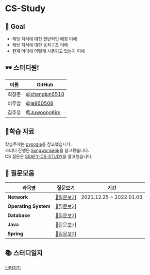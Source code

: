 # CS-Study

## 🎈 Goal

- 해당 지식에 대한 전반적인 배경 이해
- 해당 지식에 대한 동작구조 이해
- 현재 어디에 어떻게 사용되고 있는지 이해

## 🕶 스터디원!

| 이름   | GitHub                                           |
| ------ | ------------------------------------------------ |
| 최창준 | [@changjun6518](https://github.com/changjun6518) |
| 이주암 | [@ja960508](https://github.com/)                 |
| 김주웅 | [@JuwoongKim](https://github.com/JuwoongKim) |

## 📖학습 자료

학습주제는 [gyoogle](https://github.com/gyoogle/tech-interview-for-developer)을 참고했습니다.  
스터디 진행은 [Songwonseok](https://github.com/Songwonseok/CS-Study)을 참고했습니다.  
CS 질문은 [SSAFY-CS-STUDY](https://github.com/SSAFY-CS-STUDY/Tech_interview)을 참고했습니다.

## 📁 질문모음
|**과목명**|**질문보기**|기간|
|---|---|---|
|**Network**|[📃질문보기](01.Network/README.md)|2021.12.25 ~ 2022.01.03|
|**Operating System**|[📃질문보기]()||
|**Database**|[📃질문보기]()||
|**Java**|[📃질문보기]()||
|**Spring**|[📃질문보기]()||

## 📚 스터디일지

[보러가기](https://github.com/changjun6518/CS-Study/wiki)